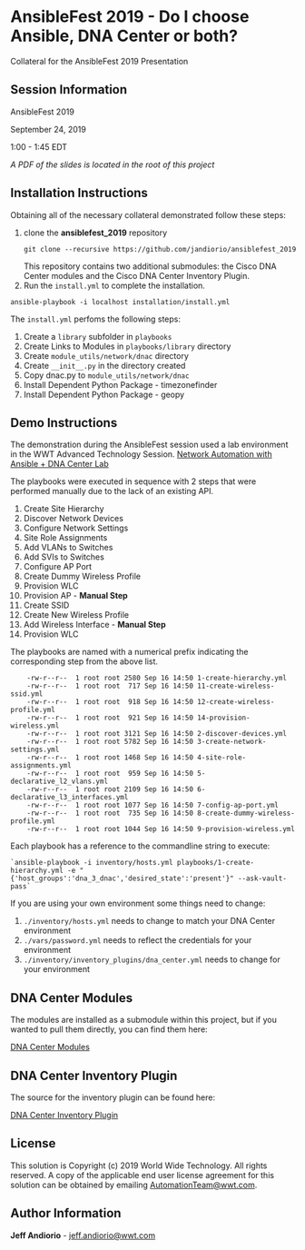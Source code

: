 # AnsibleFest 2019 - Do I choose Ansible, DNA Center or both?
Collateral for the AnsibleFest 2019 Presentation 

## Session Information 
AnsibleFest 2019

September 24, 2019 

1:00 - 1:45 EDT

*A PDF of the slides is located in the root of this project*  

## Installation Instructions
Obtaining all of the necessary collateral demonstrated follow these steps:

1. clone the **ansiblefest_2019** repository
   ```shell
   git clone --recursive https://github.com/jandiorio/ansiblefest_2019
   ```
   This repository contains two additional submodules: the Cisco DNA Center modules and the Cisco DNA Center Inventory Plugin.  
2.  Run the `install.yml` to complete the installation. 
```shell
ansible-playbook -i localhost installation/install.yml
```

The `install.yml` perfoms the following steps: 

1. Create a `library` subfolder in `playbooks`
2. Create Links to Modules in `playbooks/library` directory
3. Create `module_utils/network/dnac` directory
4. Create `__init__.py` in the directory created
5. Copy dnac.py to `module_utils/network/dnac`
6. Install Dependent Python Package - timezonefinder
7. Install Dependent Python Package - geopy

## Demo Instructions

The demonstration during the AnsibleFest session used a lab environment in the WWT Advanced Technology Session.  [Network Automation with Ansible + DNA Center Lab](https://www.wwt.com/lab/network-automation-with-ansible-dna-center)

The playbooks were executed in sequence with 2 steps that were performed manually due to the lack of an existing API.  

1. Create Site Hierarchy
2. Discover Network Devices
3. Configure Network Settings
4. Site Role Assignments
5. Add VLANs to Switches
6. Add SVIs to Switches
7. Configure AP Port
8. Create Dummy Wireless Profile 
9. Provision WLC
10. Provision AP - **Manual Step**
11. Create SSID
12. Create New Wireless Profile
13. Add  Wireless Interface - **Manual Step**
14. Provision WLC

The playbooks are named with a numerical prefix indicating the corresponding step from the above list. 
```
    -rw-r--r--  1 root root 2580 Sep 16 14:50 1-create-hierarchy.yml
    -rw-r--r--  1 root root  717 Sep 16 14:50 11-create-wireless-ssid.yml
    -rw-r--r--  1 root root  918 Sep 16 14:50 12-create-wireless-profile.yml
    -rw-r--r--  1 root root  921 Sep 16 14:50 14-provision-wireless.yml
    -rw-r--r--  1 root root 3121 Sep 16 14:50 2-discover-devices.yml
    -rw-r--r--  1 root root 5782 Sep 16 14:50 3-create-network-settings.yml
    -rw-r--r--  1 root root 1468 Sep 16 14:50 4-site-role-assignments.yml
    -rw-r--r--  1 root root  959 Sep 16 14:50 5-declarative_l2_vlans.yml
    -rw-r--r--  1 root root 2109 Sep 16 14:50 6-declarative_l3_interfaces.yml
    -rw-r--r--  1 root root 1077 Sep 16 14:50 7-config-ap-port.yml
    -rw-r--r--  1 root root  735 Sep 16 14:50 8-create-dummy-wireless-profile.yml
    -rw-r--r--  1 root root 1044 Sep 16 14:50 9-provision-wireless.yml
```

Each playbook has a reference to the commandline string to execute: 

    `ansible-playbook -i inventory/hosts.yml playbooks/1-create-hierarchy.yml -e "{'host_groups':'dna_3_dnac','desired_state':'present'}" --ask-vault-pass`

If you are using your own environment some things need to change: 

1. `./inventory/hosts.yml`  needs to change to match your DNA Center environment
2. `./vars/password.yml` needs to reflect the credentials for your environment
3. `./inventory/inventory_plugins/dna_center.yml` needs to change for your environment

## DNA Center Modules 

The modules are installed as a submodule within this project, but if you wanted to pull them directly, you can find them here: 

[DNA Center Modules](https://github.com/jandiorio/ansible-dnac-modules)

## DNA Center Inventory Plugin

The source for the inventory plugin can be found here: 

[DNA Center Inventory Plugin](https://github.com/jandiorio/ansible-dnac-inventory-plugin)

## License
This solution is Copyright (c) 2019 World Wide Technology. All rights reserved. A copy of the applicable end user license agreement for this solution can be obtained by emailing AutomationTeam@wwt.com.

## Author Information
**Jeff Andiorio** - jeff.andiorio@wwt.com